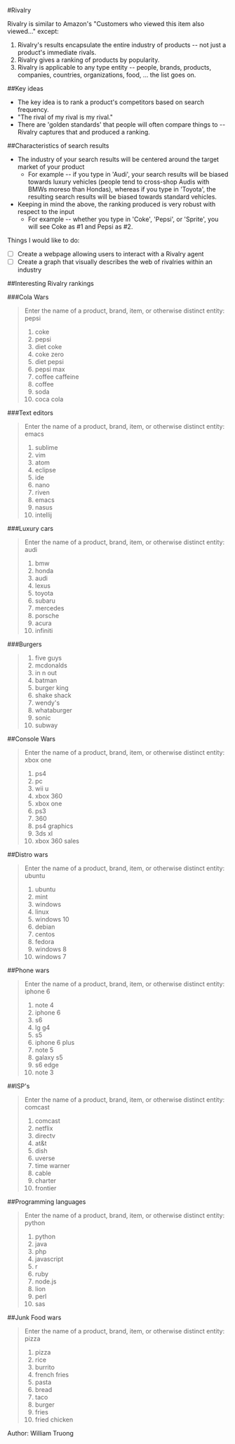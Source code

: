 #Rivalry

Rivalry is similar to Amazon's "Customers who viewed this item also viewed..." except:
1. Rivalry's results encapsulate the entire industry of products -- not just a product's immediate rivals.
2. Rivalry gives a ranking of products by popularity.
3. Rivalry is applicable to any type entity -- people, brands, products, companies, countries, organizations, food, ... the list goes on.

##Key ideas
* The key idea is to rank a product's competitors based on search frequency.
* "The rival of my rival is my rival."
* There are 'golden standards' that people will often compare things to -- Rivalry captures that and produced a ranking.

##Characteristics of search results
* The industry of your search results will be centered around the target market of your product
	- For example -- if you type in 'Audi', your search results will be biased towards luxury vehicles (people tend to cross-shop Audis with BMWs moreso than Hondas), whereas if you type in 'Toyota', the resulting search results will be biased towards standard vehicles.
* Keeping in mind the above, the ranking produced is very robust with respect to the input
  	- For example -- whether you type in 'Coke', 'Pepsi', or 'Sprite', you will see Coke as #1 and Pepsi as #2.


Things I would like to do:
- [ ] Create a webpage allowing users to interact with a Rivalry agent
- [ ] Create a graph that visually describes the web of rivalries within an industry

##Interesting Rivalry rankings

###Cola Wars
> Enter the name of a product, brand, item, or otherwise distinct entity: pepsi
> 1. coke
> 2. pepsi
> 3. diet coke
> 4. coke zero
> 5. diet pepsi
> 6. pepsi max
> 7. coffee caffeine
> 8. coffee
> 9. soda
> 10. coca cola

###Text editors
> Enter the name of a product, brand, item, or otherwise distinct entity: emacs
> 1. sublime
> 2. vim
> 3. atom
> 4. eclipse
> 5. ide
> 6. nano
> 7. riven
> 8. emacs
> 9. nasus
> 10. intellij

###Luxury cars
> Enter the name of a product, brand, item, or otherwise distinct entity: audi
> 1. bmw
> 2. honda
> 3. audi
> 4. lexus
> 5. toyota
> 6. subaru
> 7. mercedes
> 8. porsche
> 9. acura
> 10. infiniti

###Burgers
> 1. five guys
> 2. mcdonalds
> 3. in n out
> 4. batman
> 5. burger king
> 6. shake shack
> 7. wendy's
> 8. whataburger
> 9. sonic
> 10. subway

##Console Wars
> Enter the name of a product, brand, item, or otherwise distinct entity: xbox one
> 1. ps4
> 2. pc
> 3. wii u
> 4. xbox 360
> 5. xbox one
> 6. ps3
> 7. 360
> 8. ps4 graphics
> 9. 3ds xl
> 10. xbox 360 sales

##Distro wars
> Enter the name of a product, brand, item, or otherwise distinct entity: ubuntu
> 1. ubuntu
> 2. mint
> 3. windows
> 4. linux
> 5. windows 10
> 6. debian
> 7. centos
> 8. fedora
> 9. windows 8
> 10. windows 7


##Phone wars
> Enter the name of a product, brand, item, or otherwise distinct entity: iphone 6
> 1. note 4
> 2. iphone 6
> 3. s6
> 4. lg g4
> 5. s5
> 6. iphone 6 plus
> 7. note 5
> 8. galaxy s5
> 9. s6 edge
> 10. note 3

##ISP's
> Enter the name of a product, brand, item, or otherwise distinct entity: comcast
> 1. comcast
> 2. netflix
> 3. directv
> 4. at&t
> 5. dish
> 6. uverse
> 7. time warner
> 8. cable
> 9. charter
> 10. frontier


##Programming languages
> Enter the name of a product, brand, item, or otherwise distinct entity: python
> 1. python
> 2. java
> 3. php
> 4. javascript
> 5. r
> 6. ruby
> 7. node.js
> 8. lion
> 9. perl
> 10. sas


##Junk Food wars
> Enter the name of a product, brand, item, or otherwise distinct entity: pizza
> 1. pizza
> 2. rice
> 3. burrito
> 4. french fries
> 5. pasta
> 6. bread
> 7. taco
> 8. burger
> 9. fries
> 10. fried chicken

Author: William Truong